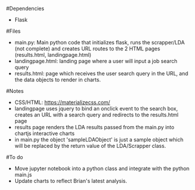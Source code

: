 #Dependencies 
- Flask

#Files
- main.py: Main python code that initializes flask, runs the scrapper/LDA (not complete) and creates URL routes to the 2 HTML pages (results.html, landingpage.html)
- landingpage.html: landing page where a user will input a job search query
- results.html: page which receives the user search query in the URL, and the data objects to render in charts.

#Notes
- CSS/HTML: https://materializecss.com/
- landingpage uses jquery to bind an onclick event to the search box, creates an URL with a search query and redirects to the results.html page
- results page renders the LDA results passed from the main.py into chartjs interactive charts
- in main.py the object 'sampleLDAObject' is just a sample object which will be replaced by the return value of the LDA/Scrapper class.

#To do
- Move jupyter notebook into a python class and integrate with the python main.js
- Update charts to reflect Brian's latest analysis.

